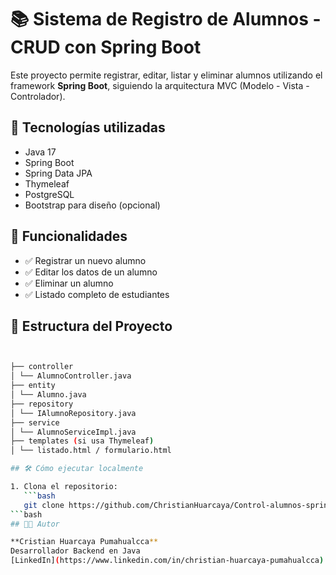 # 📚 Sistema de Registro de Alumnos - CRUD con Spring Boot

Este proyecto permite registrar, editar, listar y eliminar alumnos utilizando el framework **Spring Boot**, siguiendo la arquitectura MVC (Modelo - Vista - Controlador).

## 🚀 Tecnologías utilizadas

-  Java 17
-  Spring Boot
-  Spring Data JPA
-  Thymeleaf 
-  PostgreSQL 
-  Bootstrap para diseño (opcional)

## 📌 Funcionalidades

- ✅ Registrar un nuevo alumno
- ✅ Editar los datos de un alumno
- ✅ Eliminar un alumno
- ✅ Listado completo de estudiantes

## 🧩 Estructura del Proyecto
```bash


├── controller
│ └── AlumnoController.java
├── entity
│ └── Alumno.java
├── repository
│ └── IAlumnoRepository.java
├── service
│ └── AlumnoServiceImpl.java
├── templates (si usa Thymeleaf)
│ └── listado.html / formulario.html

## 🛠️ Cómo ejecutar localmente

1. Clona el repositorio:
   ```bash
   git clone https://github.com/ChristianHuarcaya/Control-alumnos-springboot.git
```bash
## 👨‍💻 Autor

**Cristian Huarcaya Pumahualcca**  
Desarrollador Backend en Java  
[LinkedIn](https://www.linkedin.com/in/christian-huarcaya-pumahualcca) | [GitHub](https://github.com/ChristianHuarcaya)







